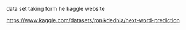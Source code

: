 data set taking form he kaggle website 

https://www.kaggle.com/datasets/ronikdedhia/next-word-prediction


